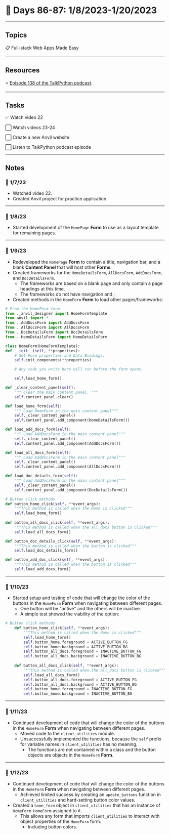 # :calendar: Days 86-87: 1/8/2023-1/20/2023

---

## Topics

:clipboard: Full-stack Web Apps Made Easy

---

## Resources

:star: [Episode 138 of the TalkPython podcast](https://talkpython.fm/episodes/show/138/anvil-all-web-all-python).

---

## Tasks

:white_check_mark: Watch video 22

:white_large_square: Watch videos 23-24

:white_large_square: Create a new Anvil website

:white_large_square: Listen to TalkPython podcast episode

---

## Notes

### :notebook: 1/7/23

- Watched video 22.
- Created Anvil project for practice application.

---

### :notebook: 1/8/23

- Started development of the `HomePage` **Form** to use as a layout template for remaining pages.

---

### :notebook: 1/9/23

- Redeveloped the `HomePage` **Form** to contain a title, navigation bar, and a blank **Content Panel** that will host other **Forms**.
- Created frameworks for the `HomeDetailsForm`, `AllDocsForm`, `AddDocsForm`, and `DocDetailsForm`.
    - The frameworks are based on a blank page and only contain a page headings at this time.
    - The frameworks do not have navigation and ;
- Created methods in the `HomeForm` **Form** to load other pages/frameworks:

```python
# From the HomeForm form
from ._anvil_designer import HomeFormTemplate
from anvil import *
from ..AddDocsForm import AddDocsForm
from ..AllDocsForm import AllDocsForm
from ..DocDetailsForm import DocDetailsForm
from ..HomeDetailsForm import HomeDetailsForm

class HomeForm(HomeFormTemplate):
def __init__(self, **properties):
    # Set Form properties and Data Bindings.
    self.init_components(**properties)

    # Any code you write here will run before the form opens.

    self.load_home_form()

def _clear_content_panel(self):
    """ Clear the main content panel. """
    self.content_panel.clear()

def load_home_form(self):
    """ Load HomeForm in the main content panel"""
    self._clear_content_panel()
    self.content_panel.add_component(HomeDetailsForm())

def load_add_docs_form(self):
    """ Load AddDocsForm in the main content panel"""
    self._clear_content_panel()
    self.content_panel.add_component(AddDocsForm())

def load_all_docs_form(self):
    """ Load AddDocsForm in the main content panel"""
    self._clear_content_panel()
    self.content_panel.add_component(AllDocsForm())

def load_doc_details_form(self):
    """ Load AddDocsForm in the main content panel"""
    self._clear_content_panel()
    self.content_panel.add_component(DocDetailsForm())

# Button click methods
def button_home_click(self, **event_args):
    """This method is called when the Home is clicked"""
    self.load_home_form()
    
def button_all_docs_click(self, **event_args):
    """This method is called when the all_docs button is clicked"""
    self.load_all_docs_form()

def button_doc_details_click(self, **event_args):
    """This method is called when the button is clicked"""
    self.load_doc_details_form()

def button_add_doc_click(self, **event_args):
    """This method is called when the button is clicked"""
    self.load_add_docs_form()
```

---

### :notebook: 1/10/23

- Started setup and testing of code that will change the color of the buttons in the `HomeForm` **Form** when navigating between different pages.
    - One button will be "active" and the others will be inactive.
    - A simple test showed the viability of the option:

```python
# Button click methods
    def button_home_click(self, **event_args):
        """This method is called when the Home is clicked"""
        self.load_home_form()
        self.button_home.foreground = ACTIVE_BUTTON_FG
        self.button_home.background = ACTIVE_BUTTON_BG
        self.button_all_docs.foreground = INACTIVE_BUTTON_FG
        self.button_all_docs.background = INACTIVE_BUTTON_BG    
        
    def button_all_docs_click(self, **event_args):
        """This method is called when the all_docs button is clicked"""
        self.load_all_docs_form()
        self.button_all_docs.foreground = ACTIVE_BUTTON_FG
        self.button_all_docs.background = ACTIVE_BUTTON_BG
        self.button_home.foreground = INACTIVE_BUTTON_FG
        self.button_home.background = INACTIVE_BUTTON_BG
```

---

### :notebook: 1/11/23

- Continued development of code that will change the color of the buttons in the `HomeForm` **Form** when navigating between different pages.
    - Moved code to the `client_utilities` module.
    - Unsuccessfully implemented the functions, because the `self` prefix for variable names in `client_utilities` has no meaning.
        - The functions are not contained within a class and the button objects are objects in the `HomeForm` **Form**.

---

### :notebook: 1/12/23

- Continued development of code that will change the color of the buttons in the `HomeForm` **Form** when navigating between different pages.
    - Achieved limited success by creating an `update_buttons` function in `client_utilities` and hard-setting button color values.
- Created a `home_form` object in `client_utilities` that has an instance of `HomeForm.HomeForm` assigned to it.
    - This allows any form that imports `client_utilities` to interact with object properties of the `HomeForm` form.
        - Including button colors.
